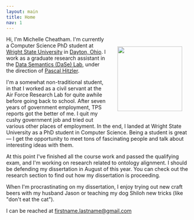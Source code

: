 ```yaml
---
layout: main
title: Home
nav: 1
---
```

<span itemscope itemtype="http://schema.org/Person">

<img itemprop="image" src="{{ site.baseurl }}/images/me.JPG"
	class="img-responsive" style="width:175px;margin:2em;float:right">

Hi, I'm <span itemprop="givenName">Michelle</span> <span itemprop="familyName">Cheatham</span>. I'm currently a <span itemprop="jobTitle">Computer Science PhD student</span> at <span itemprop="worksFor" itemscope itemtype="http://schema.org/Organization"><a itemprop="url" href="http://www.wright.edu"><span itemprop="name">Wright State University</span></a></span> in <span itemprop="workLocation" itemscope itemtype="http://schema.org/Place"><a itemprop="url" href="http://en.wikipedia.org/wiki/Dayton,_Ohio"><span itemprop="name">Dayton, Ohio</span></a></span>. I work as a
<span itemprop="jobTitle">graduate research assistant</span> in the <span itemprop="memberOf" itemscope itemtype="http://schema.org/Organization"><a itemprop="url" href="http://knoesis.wright.edu/faculty/pascal/daselab.html"><span itemprop="name">Data Semantics (DaSe) Lab</span></a></span>, under the direction of <span itemprop="colleague" itemscope itemtype="http://schema.org/Person"><a itemprop="url" href="http://www.pascal-hitzler.de"><span itemprop="name"><span itemprop="givenName">Pascal</span> <span itemprop="familyName">Hitzler</span></span></a></span>.

I'm a somewhat non-traditional student, in that I worked as a civil servant 
at the Air Force Research Lab for quite awhile before going back to school. After seven 
years of government employment, TPS 
reports got the better of me. I quit my cushy government job and tried out 
various other places of employment. In the end, I landed at Wright State 
University as a PhD student in Computer Science. Being a student is great &mdash; 
I get the opportunity to meet tons of fascinating people and talk about 
interesting ideas with them. 

At this point I've finished all the course work and passed the qualifying exam, 
and I'm working on research related to ontology alignment. I should be 
defending my dissertation in August of this year. You can check out the 
research section to find out how my dissertation is proceeding.

When I'm procrastinating on my dissertation, I enjoy trying out new craft
beers with my husband <span itemprop="spouse" itemscope itemtype="http://schema.org/Person"><span itemprop="name"><span itemprop="givenName">Jason</span></span></span> or teaching my dog Shiloh new tricks (like "don't
eat the cat").

I can be reached at <span itemprop="email">firstname.lastname@gmail.com</span>
</span>

<!-- add photos of me, Jason and beer, and Shiloh -->
